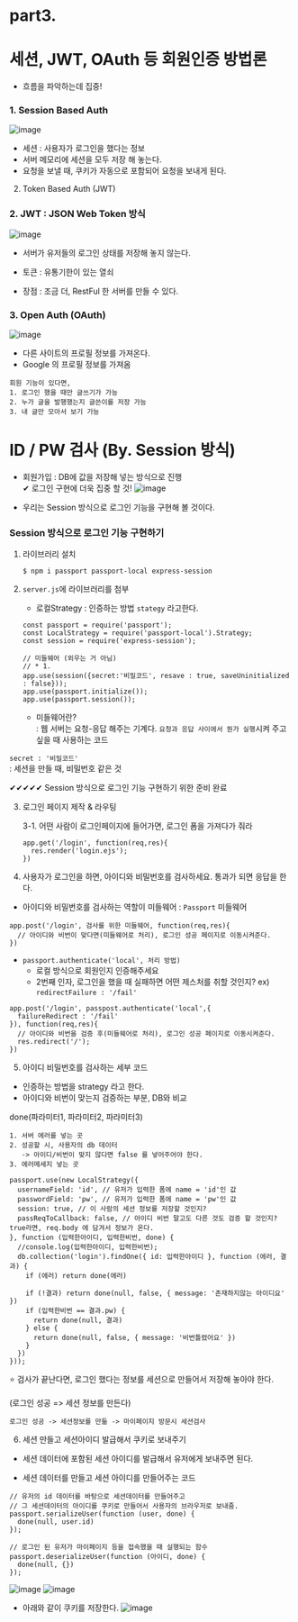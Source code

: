 # part3.

# 세션, JWT, OAuth 등 회원인증 방법론

* 흐름을 파악하는데 집중! 

### 1. Session Based Auth

![image](https://user-images.githubusercontent.com/63600953/167545645-eb45bf70-9e23-4679-a850-e71f4ebf438f.png)
* 세션 : 사용자가 로그인을 했다는 정보
* 서버 메모리에 세션을 모두 저장 해 놓는다.
* 요청을 보낼 때, 쿠키가 자동으로 포함되어 요청을 보내게 된다. 

2. Token Based Auth (JWT)

### 2. JWT : JSON Web Token 방식

![image](https://user-images.githubusercontent.com/63600953/167546459-d0ad569a-8f1c-43f3-95ec-9406eefefb8c.png)

* 서버가 유저들의 로그인 상태를 저장해 놓지 않는다.
* 토큰 : 유통기한이 있는 열쇠

* 장점 : 조금 더, RestFul 한 서버를 만들 수 있다. 


### 3. Open Auth (OAuth)

![image](https://user-images.githubusercontent.com/63600953/167547026-c12e2711-e0fc-4ff5-a966-acb01c78daaa.png)


* 다른 사이트의 프로필 정보를 가져온다. 
* Google 의 프로필 정보를 가져옴

```
회원 기능이 있다면, 
1. 로그인 했을 때만 글쓰기가 가능
2. 누가 글을 발행했는지 글쓴이를 저장 가능
3. 내 글만 모아서 보기 가능
```

# ID / PW 검사 (By. Session 방식)

* 회원가입 : DB에 값을 저장해 넣는 방식으로 진행 <br/> 
    ✔ 로그인 구현에 더욱 집중 할 것!
  ![image](https://user-images.githubusercontent.com/63600953/167555937-14e24b0e-844a-4408-bcd9-ccf60c24038b.png)



* 우리는 Session 방식으로 로그인 기능을 구현해 볼 것이다. 


### Session 방식으로 로그인 기능 구현하기

1. 라이브러리 설치
    ```
    $ npm i passport passport-local express-session 
    ```
    
2. `server.js`에 라이브러리를 첨부
   * 로컬Strategy : 인증하는 방법 `stategy` 라고한다. 
    ```
    const passport = require('passport'); 
    const LocalStrategy = require('passport-local').Strategy; 
    const session = require('express-session');
  
    // 미들웨어 (외우는 거 아님)
    // * 1. 
    app.use(session({secret:'비밀코드', resave : true, saveUninitialized : false}));
    app.use(passport.initialize());
    app.use(passport.session());
    ```
  
    * 미들웨어란?<br/>
    : 웹 서버는 요청-응답 해주는 기계다. `요청과 응답 사이에서 뭔가 실행`시켜 주고 싶을 때 사용하는 코드
      
      
`secret : '비밀코드'` <br/>
: 세션을 만들 때, 비밀번호 같은 것
    
✔✔✔✔✔ Session 방식으로 로그인 기능 구현하기 위한 준비 완료

3. 로그인 페이지 제작 & 라우팅

    3-1. 어떤 사람이 로그인페이지에 들어가면, 로그인 폼을 가져다가 줘라
    ```
    app.get('/login', function(req,res){
      res.render('login.ejs'); 
    })
    ```
   
4. 사용자가 로그인을 하면, 아이디와 비밀번호를 검사하세요. 통과가 되면 응답을 한다. 

* 아이디와 비밀번호를 검사하는 역할이 미들웨어 : `Passport` 미들웨어
```
app.post('/login', 검사를 위한 미들웨어, function(req,res){
  // 아이디와 비번이 맞다면(미들웨어로 처리), 로그인 성공 페이지로 이동시켜준다.
})
```


* `passport.authenticate('local', 처리 방법)`
    * 로컬 방식으로 회원인지 인증해주세요
    * 2번째 인자, 로그인을 했을 때 실패하면 어떤 제스처를 취할 것인지? 
        ex) `redirectFailure : '/fail'`
```
app.post('/login', passpost.authenticate('local',{
  failureRedirect : '/fail'
}), function(req,res){
  // 아이디와 비번을 검증 후(미들웨어로 처리), 로그인 성공 페이지로 이동시켜준다.
  res.redirect('/');  
})
```

5. 아이디 비밀번호를 검사하는 세부 코드

* 인증하는 방법을 strategy 라고 한다.
* 아이디와 비번이 맞는지 검증하는 부분, DB와 비교


done(파라미터1, 파라미터2, 파라미터3)
```
1. 서버 에러를 넣는 곳
2. 성공할 시, 사용자의 db 데이터
   -> 아이디/비번이 맞지 않다면 false 를 넣어주어야 한다. 
3. 에러메세지 넣는 곳
```

```
passport.use(new LocalStrategy({
  usernameField: 'id', // 유저가 입력한 폼에 name = 'id'인 값
  passwordField: 'pw', // 유저가 입력한 폼에 name = 'pw'인 값
  session: true, // 이 사람의 세션 정보를 저장할 것인지? 
  passReqToCallback: false, // 아이디 비번 말고도 다른 것도 검증 할 것인지? true라면, req.body 에 담겨서 정보가 온다.
}, function (입력한아이디, 입력한비번, done) {
  //console.log(입력한아이디, 입력한비번);
  db.collection('login').findOne({ id: 입력한아이디 }, function (에러, 결과) {
    if (에러) return done(에러)

    if (!결과) return done(null, false, { message: '존재하지않는 아이디요' })
    if (입력한비번 == 결과.pw) {
      return done(null, 결과)
    } else {
      return done(null, false, { message: '비번틀렸어요' })
    }
  })
}));
```

⭐ 검사가 끝난다면, 로그인 했다는 정보를 세션으로 만들어서 저장해 놓아야 한다. <br/>  
(로그인 성공 => 세션 정보를 만든다)
```
로그인 성공 -> 세션정보를 만듦 -> 마이페이지 방문시 세션검사
```

6. 세션 만들고 세션아이디 발급해서 쿠키로 보내주기 

* 세션 데이터에 포함된 세션 아이디를 발급해서 유저에게 보내주면 된다.

* 세션 데이터를 만들고 세션 아이디를 만들어주는 코드

```
// 유저의 id 데이터를 바탕으로 세션데이터를 만들어주고
// 그 세션데이터의 아이디를 쿠키로 만들어서 사용자의 브라우저로 보내줌. 
passport.serializeUser(function (user, done) {
  done(null, user.id)
});

// 로그인 된 유저가 마이페이지 등을 접속했을 때 실행되는 함수
passport.deserializeUser(function (아이디, done) {
  done(null, {})
}); 
```

![image](https://user-images.githubusercontent.com/63600953/167572107-9d977221-fae3-47ee-b23d-f2be454e71d4.png)
![image](https://user-images.githubusercontent.com/63600953/167572187-c582f62b-83e6-4283-a014-c30437c0c7cd.png)


* 아래와 같이 쿠키를 저장한다.
![image](https://user-images.githubusercontent.com/63600953/167572707-035efbff-bb44-4413-b62e-92b96a573e4f.png)
